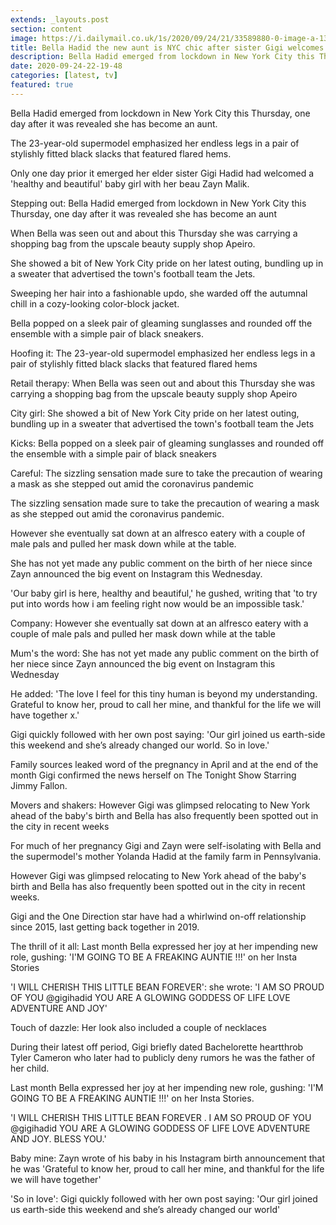 ```yaml
---
extends: _layouts.post
section: content
image: https://i.dailymail.co.uk/1s/2020/09/24/21/33589880-0-image-a-135_1600981034861.jpg 
title: Bella Hadid the new aunt is NYC chic after sister Gigi welcomes healthy and beautiful baby girl 
description: Bella Hadid emerged from lockdown in New York City this Thursday, one day after it was revealed she has become an aunt. The 23-year-old supermodel emphasized her endless legs in a pair of slacks. 
date: 2020-09-24-22-19-48 
categories: [latest, tv] 
featured: true 
--- 
```

Bella Hadid emerged from lockdown in New York City this Thursday, one day after it was revealed she has become an aunt.

The 23-year-old supermodel emphasized her endless legs in a pair of stylishly fitted black slacks that featured flared hems.

Only one day prior it emerged her elder sister Gigi Hadid had welcomed a 'healthy and beautiful' baby girl with her beau Zayn Malik.

Stepping out: Bella Hadid emerged from lockdown in New York City this Thursday, one day after it was revealed she has become an aunt

When Bella was seen out and about this Thursday she was carrying a shopping bag from the upscale beauty supply shop Apeiro.

She showed a bit of New York City pride on her latest outing, bundling up in a sweater that advertised the town's football team the Jets.

Sweeping her hair into a fashionable updo, she warded off the autumnal chill in a cozy-looking color-block jacket.

Bella popped on a sleek pair of gleaming sunglasses and rounded off the ensemble with a simple pair of black sneakers.

Hoofing it: The 23-year-old supermodel emphasized her endless legs in a pair of stylishly fitted black slacks that featured flared hems

Retail therapy: When Bella was seen out and about this Thursday she was carrying a shopping bag from the upscale beauty supply shop Apeiro

City girl: She showed a bit of New York City pride on her latest outing, bundling up in a sweater that advertised the town's football team the Jets

Kicks: Bella popped on a sleek pair of gleaming sunglasses and rounded off the ensemble with a simple pair of black sneakers

Careful: The sizzling sensation made sure to take the precaution of wearing a mask as she stepped out amid the coronavirus pandemic

The sizzling sensation made sure to take the precaution of wearing a mask as she stepped out amid the coronavirus pandemic.

However she eventually sat down at an alfresco eatery with a couple of male pals and pulled her mask down while at the table.

She has not yet made any public comment on the birth of her niece since Zayn announced the big event on Instagram this Wednesday.

'Our baby girl is here, healthy and beautiful,' he gushed, writing that 'to try put into words how i am feeling right now would be an impossible task.'

Company: However she eventually sat down at an alfresco eatery with a couple of male pals and pulled her mask down while at the table

Mum's the word: She has not yet made any public comment on the birth of her niece since Zayn announced the big event on Instagram this Wednesday

He added: 'The love I feel for this tiny human is beyond my understanding. Grateful to know her, proud to call her mine, and thankful for the life we will have together x.'

Gigi quickly followed with her own post saying: 'Our girl joined us earth-side this weekend and she’s already changed our world. So in love.'

Family sources leaked word of the pregnancy in April and at the end of the month Gigi confirmed the news herself on The Tonight Show Starring Jimmy Fallon.

Movers and shakers: However Gigi was glimpsed relocating to New York ahead of the baby's birth and Bella has also frequently been spotted out in the city in recent weeks

For much of her pregnancy Gigi and Zayn were self-isolating with Bella and the supermodel's mother Yolanda Hadid at the family farm in Pennsylvania.

However Gigi was glimpsed relocating to New York ahead of the baby's birth and Bella has also frequently been spotted out in the city in recent weeks.

Gigi and the One Direction star have had a whirlwind on-off relationship since 2015, last getting back together in 2019.

The thrill of it all: Last month Bella expressed her joy at her impending new role, gushing: 'I'M GOING TO BE A FREAKING AUNTIE !!!' on her Insta Stories

'I WILL CHERISH THIS LITTLE BEAN FOREVER': she wrote: 'I AM SO PROUD OF YOU @gigihadid YOU ARE A GLOWING GODDESS OF LIFE LOVE ADVENTURE AND JOY'

Touch of dazzle: Her look also included a couple of necklaces

During their latest off period, Gigi briefly dated Bachelorette heartthrob Tyler Cameron who later had to publicly deny rumors he was the father of her child.

Last month Bella expressed her joy at her impending new role, gushing: 'I'M GOING TO BE A FREAKING AUNTIE !!!' on her Insta Stories.

'I WILL CHERISH THIS LITTLE BEAN FOREVER . I AM SO PROUD OF YOU @gigihadid YOU ARE A GLOWING GODDESS OF LIFE LOVE ADVENTURE AND JOY. BLESS YOU.' 

Baby mine: Zayn wrote of his baby in his Instagram birth announcement that he was 'Grateful to know her, proud to call her mine, and thankful for the life we will have together'

'So in love': Gigi quickly followed with her own post saying: 'Our girl joined us earth-side this weekend and she’s already changed our world'

